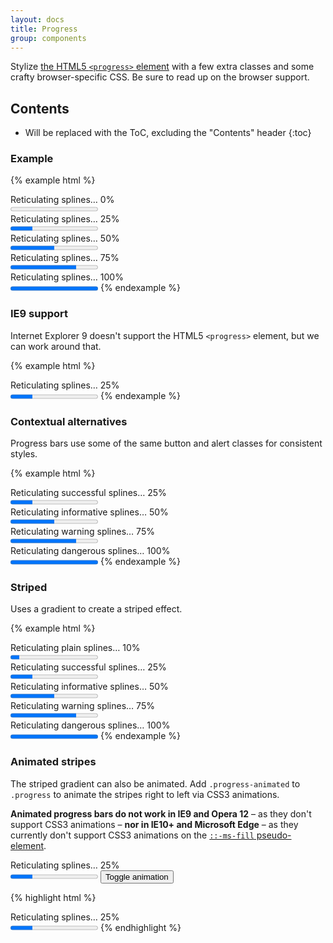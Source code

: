 ```yaml
---
layout: docs
title: Progress
group: components
---
```


Stylize [the HTML5 `<progress>` element](https://developer.mozilla.org/en-US/docs/Web/HTML/Element/progress) with a few extra classes and some crafty browser-specific CSS. Be sure to read up on the browser support.

## Contents

* Will be replaced with the ToC, excluding the "Contents" header
{:toc}

### Example

{% example html %}

<div class="text-xs-center" id="example-caption-1">Reticulating splines&hellip; 0%</div>
<progress class="progress" value="0" max="100" aria-describedby="example-caption-1"></progress>

<div class="text-xs-center" id="example-caption-2">Reticulating splines&hellip; 25%</div>
<progress class="progress" value="25" max="100" aria-describedby="example-caption-2"></progress>

<div class="text-xs-center" id="example-caption-3">Reticulating splines&hellip; 50%</div>
<progress class="progress" value="50" max="100" aria-describedby="example-caption-3"></progress>

<div class="text-xs-center" id="example-caption-4">Reticulating splines&hellip; 75%</div>
<progress class="progress" value="75" max="100" aria-describedby="example-caption-4"></progress>

<div class="text-xs-center" id="example-caption-5">Reticulating splines&hellip; 100%</div>
<progress class="progress" value="100" max="100" aria-describedby="example-caption-5"></progress>
{% endexample %}

### IE9 support

Internet Explorer 9 doesn't support the HTML5 `<progress>` element, but we can work around that.

{% example html %}
<div class="text-xs-center" id="example-caption-6">Reticulating splines&hellip; 25%</div>
<progress class="progress" value="25" max="100" aria-describedby="example-caption-6">
  <div class="progress">
    <span class="progress-bar" style="width: 25%;"></span>
  </div>
</progress>
{% endexample %}

### Contextual alternatives

Progress bars use some of the same button and alert classes for consistent styles.

{% example html %}
<div class="text-xs-center" id="example-caption-7">Reticulating successful splines&hellip; 25%</div>
<progress class="progress progress-success" value="25" max="100" aria-describedby="example-caption-7"></progress>

<div class="text-xs-center" id="example-caption-8">Reticulating informative splines&hellip; 50%</div>
<progress class="progress progress-info" value="50" max="100" aria-describedby="example-caption-8"></progress>

<div class="text-xs-center" id="example-caption-9">Reticulating warning splines&hellip; 75%</div>
<progress class="progress progress-warning" value="75" max="100" aria-describedby="example-caption-9"></progress>

<div class="text-xs-center" id="example-caption-10">Reticulating dangerous splines&hellip; 100%</div>
<progress class="progress progress-danger" value="100" max="100" aria-describedby="example-caption-10"></progress>
{% endexample %}

### Striped

Uses a gradient to create a striped effect.

{% example html %}
<div class="text-xs-center" id="example-caption-11">Reticulating plain splines&hellip; 10%</div>
<progress class="progress progress-striped" value="10" max="100" aria-describedby="example-caption-11">10%</progress>

<div class="text-xs-center" id="example-caption-12">Reticulating successful splines&hellip; 25%</div>
<progress class="progress progress-striped progress-success" value="25" max="100" aria-describedby="example-caption-12">25%</progress>

<div class="text-xs-center" id="example-caption-13">Reticulating informative splines&hellip; 50%</div>
<progress class="progress progress-striped progress-info" value="50" max="100" aria-describedby="example-caption-13">50%</progress>

<div class="text-xs-center" id="example-caption-14">Reticulating warning splines&hellip; 75%</div>
<progress class="progress progress-striped progress-warning" value="75" max="100" aria-describedby="example-caption-14">75%</progress>

<div class="text-xs-center" id="example-caption-15">Reticulating dangerous splines&hellip; 100%</div>
<progress class="progress progress-striped progress-danger" value="100" max="100" aria-describedby="example-caption-15">100%</progress>
{% endexample %}

### Animated stripes

The striped gradient can also be animated. Add `.progress-animated` to `.progress` to animate the stripes right to left via CSS3 animations.

**Animated progress bars do not work in IE9 and Opera 12** – as they don't support CSS3 animations – **nor in IE10+ and Microsoft Edge** – as they currently don't support CSS3 animations on the [`::-ms-fill` pseudo-element](https://msdn.microsoft.com/en-us/library/windows/apps/hh465757.aspx).

<div class="bd-example">
  <div class="text-xs-center" id="example-caption-16">Reticulating splines&hellip; 25%</div>
  <progress class="progress progress-striped" value="25" max="100" aria-describedby="example-caption-16">25%</progress>
  <button type="button" class="btn btn-secondary bd-activate-animated-progressbar" data-toggle="button" aria-pressed="false" autocomplete="off">
    Toggle animation
  </button>
</div>

{% highlight html %}
<div class="text-xs-center" id="example-caption-16">Reticulating splines&hellip; 25%</div>
<progress class="progress progress-striped progress-animated" value="25" max="100" aria-describedby="example-caption-16">25%</progress>
{% endhighlight %}
